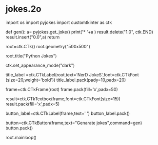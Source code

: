 # jokes.2o
import os
import pyjokes
import customtkinter as ctk


def gen():
    a= pyjokes.get_joke()
    print('* '+a ) 
    result.delete("1.0", ctk.END)
    result.insert("0.0",a)
    return
    

root=ctk.CTk()
root.geometry("500x500")

root.title("Python Jokes")

ctk.set_appearance_mode("dark")


title_label =ctk.CTkLabel(root,text='NerD JokeS',font=ctk.CTkFont (size=20,weight='bold'))
title_label.pack(pady=10,padx=20)

frame=ctk.CTkFrame(root)
frame.pack(fill='x',padx=50)

result=ctk.CTkTextbox(frame,font=ctk.CTkFont(size=15))
result.pack(fill='x',padx=5)


button_label=ctk.CTkLabel(frame,text='   ')
button_label.pack()

button=ctk.CTkButton(frame,text="Genarate jokes",command=gen)
button.pack()



root.mainloop()
